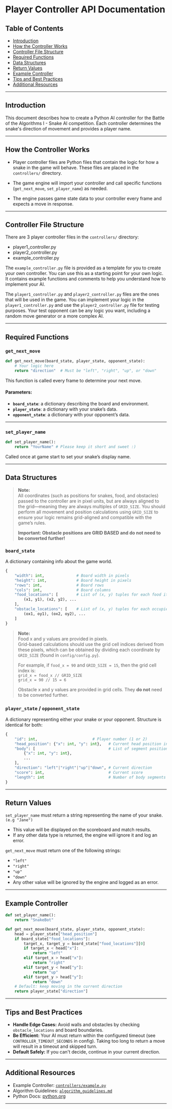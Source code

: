 # Player Controller API Documentation

## Table of Contents
- [Introduction](#introduction)
- [How the Controller Works](#how-the-controller-works)
- [Controller File Structure](#controller-file-structure)
- [Required Functions](#required-functions)
- [Data Structures](#data-structures)
- [Return Values](#return-values)
- [Example Controller](#example-controller)
- [Tips and Best Practices](#tips-and-best-practices)
- [Additional Resources](#additional-resources)

---

## Introduction

This document describes how to create a Python AI controller for the Battle of the Algorithms I - Snake AI competition. Each controller determines the snake's direction of movement and provides a player name.

---

## How the Controller Works

- Player controller files are Python files that contain the logic for how a snake in the game will behave.  These files are placed in the `controllers/` directory.

- The game engine will import your controller and call specific functions (`get_next_move`, `set_player_name`) as needed.
- The engine passes game state data to your controller every frame and expects a move in response.

---

## Controller File Structure

There are 3 player controller files in the `controllers/` directory:
- player1_controller.py
- player2_controller.py 
- example_controller.py

The `example_controller.py` file is provided as a template for you to create your own controller. You can use this as a starting point for your own logic. It contains example functions and comments to help you understand how to implement your AI.

The `player1_controller.py` and `player2_controller.py` files are the ones that will be used in the game. You can implement your logic in the `player1_controller.py` and use the `player2_controller.py` file for testing purposes. Your test opponent can be any logic you want, including a random move generator or a more complex AI.

---

## Required Functions

### `get_next_move`

```python
def get_next_move(board_state, player_state, opponent_state):
    # Your logic here
    return "direction"  # Must be "left", "right", "up", or "down"
```
This function is called every frame to determine your next move.

#### Parameters:
- **`board_state`**: a dictionary describing the board and environment.
- **`player_state`**: a dictionary with your snake’s data.
- **`opponent_state`**: a dictionary with your opponent’s data.

---

### `set_player_name`

```python
def set_player_name():
    return "YourName" # Please keep it short and sweet :)
```
Called once at game start to set your snake’s display name.

---

## Data Structures
> **Note:**  
> All coordinates (such as positions for snakes, food, and obstacles) passed to the controller are in pixel units, but are always aligned to the grid—meaning they are always multiples of `GRID_SIZE`. You should perform all movement and position calculations using `GRID_SIZE` to ensure your logic remains grid-aligned and compatible with the game’s rules.
> 
> **Important: Obstacle positions are GRID BASED and do not need to be converted further!**  

### `board_state`
A dictionary containing info about the game world.

```python
{
    "width": int,              # Board width in pixels
    "height": int,             # Board height in pixels
    "rows": int,               # Board rows 
    "cols": int,               # Board columns 
    "food_locations": [        # List of (x, y) tuples for each food item
        (x1, y1), (x2, y2), ...
    ],
    "obstacle_locations": [    # List of (x, y) tuples for each occupied cell by obstacles
        (ox1, oy1), (ox2, oy2), ...
    ]
}
```

> **Note:**  
> Food x and y values are provided in pixels.  
> Grid-based calculations should use the grid cell indices derived from these pixels, which can be obtained by dividing each coordinate by `GRID_SIZE` (found in `config/config.py`).  
>
> For example, if `food_x = 90` and `GRID_SIZE = 15`, then the grid cell index is:  
> `grid_x = food_x // GRID_SIZE`  
> `grid_x = 90 // 15 = 6`
> 
> Obstacle x and y values are provided in grid cells. They **do not** need to be converted further.  

### `player_state` / `opponent_state`

A dictionary representing either your snake or your opponent. Structure is identical for both:

```python
{
    "id": int,                        # Player number (1 or 2)
    "head_position": {"x": int, "y": int},   # Current head position in pixels
    "body": [                                # List of segment positions, head first
        {"x": int, "y": int},
        ...
    ],
    "direction": "left"|"right"|"up"|"down", # Current direction
    "score": int,                            # Current score
    "length": int                            # Number of body segments
}
```

---

## Return Values

`set_player_name` must return a string representing the name of your snake. `(e.g "Jane")`
- This value will be displayed on the scoreboard and match results.
- If any other data type is returned, the engine will ignore it and log an error.

`get_next_move` must return one of the following strings:
  - `"left"`
  - `"right"`
  - `"up"`
  - `"down"`
- Any other value will be ignored by the engine and logged as an error.

---

## Example Controller

```python
def set_player_name():
    return "SnakeBot"

def get_next_move(board_state, player_state, opponent_state):
    head = player_state["head_position"]
    if board_state["food_locations"]:
        target_x, target_y = board_state["food_locations"][0]
        if target_x < head["x"]:
            return "left"
        elif target_x > head["x"]:
            return "right"
        elif target_y < head["y"]:
            return "up"
        elif target_y > head["y"]:
            return "down"
    # Default: keep moving in the current direction
    return player_state["direction"]
```

---

## Tips and Best Practices

- **Handle Edge Cases:** Avoid walls and obstacles by checking `obstacle_locations` and board boundaries.
- **Be Efficient:** Your AI must return within the configured timeout (see `CONTROLLER_TIMEOUT_SECONDS` in config). Taking too long to return a move will result in a timeout and skipped turn.
- **Default Safely:** If you can't decide, continue in your current direction. 

---

## Additional Resources

- Example Controller: [`controllers/example.py`](../controllers/example_controller.py)
- Algorithm Guidelines:  [`algorithm_guidelines.md`](algorithm_guidelines.md)
- Python Docs: [python.org](https://docs.python.org/3/)

---
